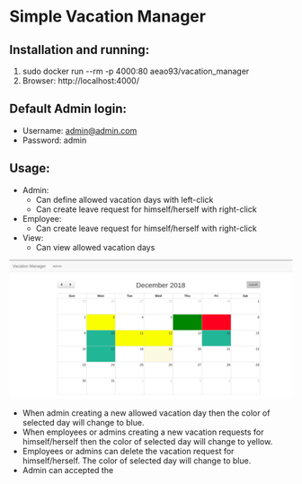 # Simple Vacation Manager


## Installation and running:
1. sudo docker run --rm -p 4000:80 aeao93/vacation_manager
2. Browser: http://localhost:4000/

## Default Admin login:
  - Username: admin@admin.com
  - Password: admin

## Usage:
  - Admin:
    - Can define allowed vacation days with left-click
    - Can create leave request for himself/herself with right-click
  - Employee:
    - Can create leave request for himself/herself with right-click
  - View:
    - Can view allowed vacation days

![alt text](https://github.com/twothinking/vacation_manager/blob/master/Screenshot%20from%202018-12-19%2016-39-01.jpg)

- When admin creating a new allowed vacation day then the color of selected day will change to blue.
- When employees or admins creating a new vacation requests for himself/herself then the color of selected day will change to yellow.
- Employees or admins can delete the vacation request for himself/herself. The color of selected day will change to blue.
- Admin can accepted the 
